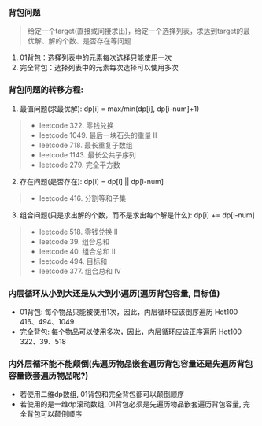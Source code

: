 
### 背包问题
> 给定一个target(直接或间接求出)，给定一个选择列表，求达到target的最优解、解的个数、是否存在等问题
1. 01背包：选择列表中的元素每次选择只能使用一次
2. 完全背包：选择列表中的元素每次选择可以使用多次

### 背包问题的转移方程:
1. 最值问题(求最优解): dp[i] = max/min(dp[i], dp[i-num]+1)
> - leetcode 322. 零钱兑换
> - leetcode 1049. 最后一块石头的重量 II
> - leetcode 718. 最长重复子数组
> - leetcode 1143. 最长公共子序列
> - leetcode 279. 完全平方数

2. 存在问题(是否存在): dp[i] = dp[i] || dp[i-num]
> - leetcode 416. 分割等和子集

3. 组合问题(只是求出解的个数，而不是求出每个解是什么): dp[i] += dp[i-num]
> - leetcode 518. 零钱兑换 II
> - leetcode 39. 组合总和
> - leetcode 40. 组合总和 II
> - leetcode 494. 目标和
> - leetcode 377. 组合总和 Ⅳ

### 内层循环从小到大还是从大到小遍历(遍历背包容量, 目标值)
- 01背包: 每个物品只能被使用1次，因此，内层循环应该倒序遍历 Hot100 416、494、1049
- 完全背包: 每个物品可以使用多次，因此，内层循环应该正序遍历 Hot100 322、39、518

### 内外层循环能不能颠倒(先遍历物品嵌套遍历背包容量还是先遍历背包容量嵌套遍历物品呢?)
- 若使用二维dp数组, 01背包和完全背包都可以颠倒顺序
- 若使用的是一维dp滚动数组, 01背包必须是先遍历物品嵌套遍历背包容量, 完全背包可以颠倒顺序

